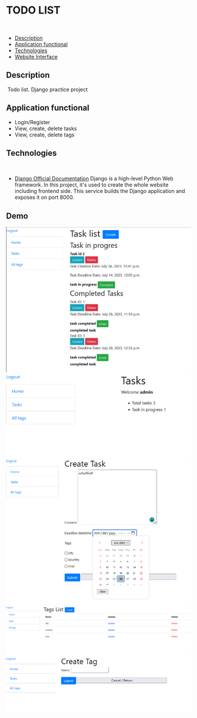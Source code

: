 # TODO LIST

​
- [Description](#description)
- [Application functional](#functional)
- [Technologies](#technologies)
- [Website Interface](#Demo)
​
## Description
​
Todo list. Django practice project
​
## Application functional
* Login/Register
* View, create, delete tasks
* View, create, delete tags
​
## Technologies
​
- [Django Official Documentation](https://docs.djangoproject.com/)
Django is a high-level Python Web framework. In this project, it's used to create the whole website including frontend side. This service builds the Django application and exposes it on port 8000.
​
​
## Demo
![Website Interface](demo1.png)
![Website Interface](demo2.png)
![Website Interface](demo3.png)
![Website Interface](demo4.png)
![Website Interface](demo5.png)

